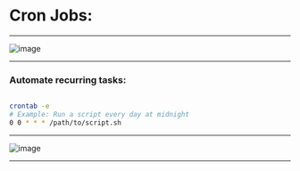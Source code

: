 # Cron Jobs:
---
![image](https://github.com/user-attachments/assets/ae90a5fd-0000-4f43-982d-06956be3975d)

---
### Automate recurring tasks:

```bash

crontab -e
# Example: Run a script every day at midnight
0 0 * * * /path/to/script.sh
```
---
![image](https://github.com/user-attachments/assets/15f2c20b-e40a-4d9f-9dae-7004fed12db7)

---

